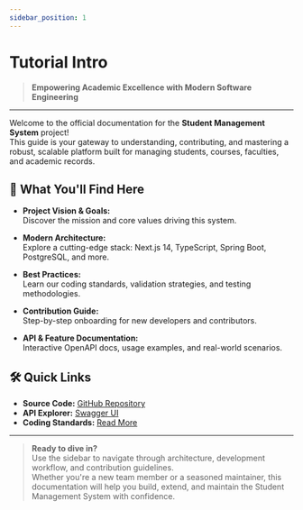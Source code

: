 ```yaml
---
sidebar_position: 1
---
```


# Tutorial Intro

> **Empowering Academic Excellence with Modern Software Engineering**

---

Welcome to the official documentation for the **Student Management System** project!  
This guide is your gateway to understanding, contributing, and mastering a robust, scalable platform built for managing students, courses, faculties, and academic records.

## 🚀 What You'll Find Here

- **Project Vision & Goals:**  
  Discover the mission and core values driving this system.

- **Modern Architecture:**  
  Explore a cutting-edge stack: Next.js 14, TypeScript, Spring Boot, PostgreSQL, and more.

- **Best Practices:**  
  Learn our coding standards, validation strategies, and testing methodologies.

- **Contribution Guide:**  
  Step-by-step onboarding for new developers and contributors.

- **API & Feature Documentation:**  
  Interactive OpenAPI docs, usage examples, and real-world scenarios.

## 🛠️ Quick Links

- **Source Code:** [GitHub Repository](https://github.com/nguyen-anh-hao/HHKT-Ex-TKPM)
- **API Explorer:** [Swagger UI](http://localhost:9000/swagger-ui)
- **Coding Standards:** [Read More](./developer-guide/conding-standards)

---

> **Ready to dive in?**  
> Use the sidebar to navigate through architecture, development workflow, and contribution guidelines.  
> Whether you're a new team member or a seasoned maintainer, this documentation will help you build, extend, and maintain the Student Management System with confidence.

